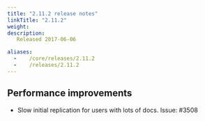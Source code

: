```yaml
---
title: "2.11.2 release notes"
linkTitle: "2.11.2"
weight:
description: 
   Released 2017-06-06

aliases:
  -    /core/releases/2.11.2
  -    /releases/2.11.2
---
```


## Performance improvements

- Slow initial replication for users with lots of docs. Issue: #3508
